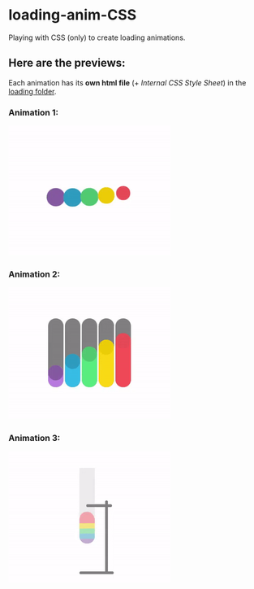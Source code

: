 # loading-anim-CSS
Playing with CSS (only) to create loading animations.

## Here are the previews:
Each animation has its **own html file** (+ *Internal CSS Style Sheet*) in the <a href="loading/">loading folder</a>.

### Animation 1:
![Anim1](preview-gif/anim-1.gif)

### Animation 2:
![Anim1](preview-gif/anim-2.gif)

### Animation 3:
![Anim1](preview-gif/anim-3.gif)

